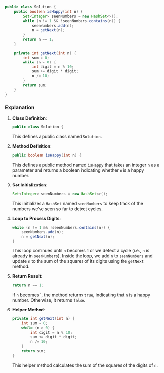 ```java
public class Solution {
    public boolean isHappy(int n) {
        Set<Integer> seenNumbers = new HashSet<>();
        while (n != 1 && !seenNumbers.contains(n)) {
            seenNumbers.add(n);
            n = getNext(n);
        }
        return n == 1;
    }

    private int getNext(int n) {
        int sum = 0;
        while (n > 0) {
            int digit = n % 10;
            sum += digit * digit;
            n /= 10;
        }
        return sum;
    }
}
```

### Explanation

1. **Class Definition**:
   ```java
   public class Solution {
   ```
   This defines a public class named `Solution`.

2. **Method Definition**:
   ```java
   public boolean isHappy(int n) {
   ```
   This defines a public method named `isHappy` that takes an integer `n` as a parameter and returns a boolean indicating whether `n` is a happy number.

3. **Set Initialization**:
   ```java
   Set<Integer> seenNumbers = new HashSet<>();
   ```
   This initializes a `HashSet` named `seenNumbers` to keep track of the numbers we've seen so far to detect cycles.

4. **Loop to Process Digits**:
   ```java
   while (n != 1 && !seenNumbers.contains(n)) {
       seenNumbers.add(n);
       n = getNext(n);
   }
   ```
   This loop continues until `n` becomes 1 or we detect a cycle (i.e., `n` is already in `seenNumbers`). Inside the loop, we add `n` to `seenNumbers` and update `n` to the sum of the squares of its digits using the `getNext` method.

5. **Return Result**:
   ```java
   return n == 1;
   ```
   If `n` becomes 1, the method returns `true`, indicating that `n` is a happy number. Otherwise, it returns `false`.

6. **Helper Method**:
   ```java
   private int getNext(int n) {
       int sum = 0;
       while (n > 0) {
           int digit = n % 10;
           sum += digit * digit;
           n /= 10;
       }
       return sum;
   }
   ```
   This helper method calculates the sum of the squares of the digits of `n`.
